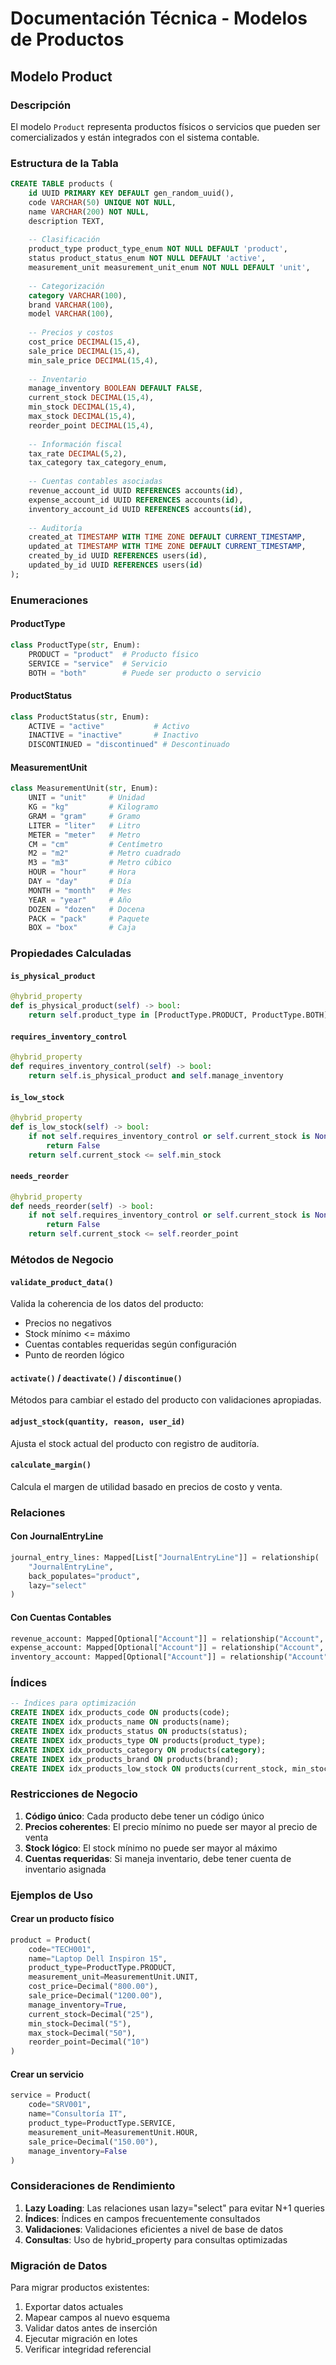# Documentación Técnica - Modelos de Productos

## Modelo Product

### Descripción
El modelo `Product` representa productos físicos o servicios que pueden ser comercializados y están integrados con el sistema contable.

### Estructura de la Tabla

```sql
CREATE TABLE products (
    id UUID PRIMARY KEY DEFAULT gen_random_uuid(),
    code VARCHAR(50) UNIQUE NOT NULL,
    name VARCHAR(200) NOT NULL,
    description TEXT,
    
    -- Clasificación
    product_type product_type_enum NOT NULL DEFAULT 'product',
    status product_status_enum NOT NULL DEFAULT 'active',
    measurement_unit measurement_unit_enum NOT NULL DEFAULT 'unit',
    
    -- Categorización
    category VARCHAR(100),
    brand VARCHAR(100),
    model VARCHAR(100),
    
    -- Precios y costos
    cost_price DECIMAL(15,4),
    sale_price DECIMAL(15,4),
    min_sale_price DECIMAL(15,4),
    
    -- Inventario
    manage_inventory BOOLEAN DEFAULT FALSE,
    current_stock DECIMAL(15,4),
    min_stock DECIMAL(15,4),
    max_stock DECIMAL(15,4),
    reorder_point DECIMAL(15,4),
    
    -- Información fiscal
    tax_rate DECIMAL(5,2),
    tax_category tax_category_enum,
    
    -- Cuentas contables asociadas
    revenue_account_id UUID REFERENCES accounts(id),
    expense_account_id UUID REFERENCES accounts(id),
    inventory_account_id UUID REFERENCES accounts(id),
    
    -- Auditoría
    created_at TIMESTAMP WITH TIME ZONE DEFAULT CURRENT_TIMESTAMP,
    updated_at TIMESTAMP WITH TIME ZONE DEFAULT CURRENT_TIMESTAMP,
    created_by_id UUID REFERENCES users(id),
    updated_by_id UUID REFERENCES users(id)
);
```

### Enumeraciones

#### ProductType
```python
class ProductType(str, Enum):
    PRODUCT = "product"  # Producto físico
    SERVICE = "service"  # Servicio
    BOTH = "both"        # Puede ser producto o servicio
```

#### ProductStatus
```python
class ProductStatus(str, Enum):
    ACTIVE = "active"           # Activo
    INACTIVE = "inactive"       # Inactivo
    DISCONTINUED = "discontinued" # Descontinuado
```

#### MeasurementUnit
```python
class MeasurementUnit(str, Enum):
    UNIT = "unit"     # Unidad
    KG = "kg"         # Kilogramo
    GRAM = "gram"     # Gramo
    LITER = "liter"   # Litro
    METER = "meter"   # Metro
    CM = "cm"         # Centímetro
    M2 = "m2"         # Metro cuadrado
    M3 = "m3"         # Metro cúbico
    HOUR = "hour"     # Hora
    DAY = "day"       # Día
    MONTH = "month"   # Mes
    YEAR = "year"     # Año
    DOZEN = "dozen"   # Docena
    PACK = "pack"     # Paquete
    BOX = "box"       # Caja
```

### Propiedades Calculadas

#### `is_physical_product`
```python
@hybrid_property
def is_physical_product(self) -> bool:
    return self.product_type in [ProductType.PRODUCT, ProductType.BOTH]
```

#### `requires_inventory_control`
```python
@hybrid_property
def requires_inventory_control(self) -> bool:
    return self.is_physical_product and self.manage_inventory
```

#### `is_low_stock`
```python
@hybrid_property
def is_low_stock(self) -> bool:
    if not self.requires_inventory_control or self.current_stock is None or self.min_stock is None:
        return False
    return self.current_stock <= self.min_stock
```

#### `needs_reorder`
```python
@hybrid_property
def needs_reorder(self) -> bool:
    if not self.requires_inventory_control or self.current_stock is None or self.reorder_point is None:
        return False
    return self.current_stock <= self.reorder_point
```

### Métodos de Negocio

#### `validate_product_data()`
Valida la coherencia de los datos del producto:
- Precios no negativos
- Stock mínimo <= máximo
- Cuentas contables requeridas según configuración
- Punto de reorden lógico

#### `activate()` / `deactivate()` / `discontinue()`
Métodos para cambiar el estado del producto con validaciones apropiadas.

#### `adjust_stock(quantity, reason, user_id)`
Ajusta el stock actual del producto con registro de auditoría.

#### `calculate_margin()`
Calcula el margen de utilidad basado en precios de costo y venta.

### Relaciones

#### Con JournalEntryLine
```python
journal_entry_lines: Mapped[List["JournalEntryLine"]] = relationship(
    "JournalEntryLine", 
    back_populates="product",
    lazy="select"
)
```

#### Con Cuentas Contables
```python
revenue_account: Mapped[Optional["Account"]] = relationship("Account", foreign_keys=[revenue_account_id])
expense_account: Mapped[Optional["Account"]] = relationship("Account", foreign_keys=[expense_account_id])
inventory_account: Mapped[Optional["Account"]] = relationship("Account", foreign_keys=[inventory_account_id])
```

### Índices

```sql
-- Índices para optimización
CREATE INDEX idx_products_code ON products(code);
CREATE INDEX idx_products_name ON products(name);
CREATE INDEX idx_products_status ON products(status);
CREATE INDEX idx_products_type ON products(product_type);
CREATE INDEX idx_products_category ON products(category);
CREATE INDEX idx_products_brand ON products(brand);
CREATE INDEX idx_products_low_stock ON products(current_stock, min_stock) WHERE manage_inventory = true;
```

### Restricciones de Negocio

1. **Código único**: Cada producto debe tener un código único
2. **Precios coherentes**: El precio mínimo no puede ser mayor al precio de venta
3. **Stock lógico**: El stock mínimo no puede ser mayor al máximo
4. **Cuentas requeridas**: Si maneja inventario, debe tener cuenta de inventario asignada

### Ejemplos de Uso

#### Crear un producto físico
```python
product = Product(
    code="TECH001",
    name="Laptop Dell Inspiron 15",
    product_type=ProductType.PRODUCT,
    measurement_unit=MeasurementUnit.UNIT,
    cost_price=Decimal("800.00"),
    sale_price=Decimal("1200.00"),
    manage_inventory=True,
    current_stock=Decimal("25"),
    min_stock=Decimal("5"),
    max_stock=Decimal("50"),
    reorder_point=Decimal("10")
)
```

#### Crear un servicio
```python
service = Product(
    code="SRV001",
    name="Consultoría IT",
    product_type=ProductType.SERVICE,
    measurement_unit=MeasurementUnit.HOUR,
    sale_price=Decimal("150.00"),
    manage_inventory=False
)
```

### Consideraciones de Rendimiento

1. **Lazy Loading**: Las relaciones usan lazy="select" para evitar N+1 queries
2. **Índices**: Índices en campos frecuentemente consultados
3. **Validaciones**: Validaciones eficientes a nivel de base de datos
4. **Consultas**: Uso de hybrid_property para consultas optimizadas

### Migración de Datos

Para migrar productos existentes:
1. Exportar datos actuales
2. Mapear campos al nuevo esquema
3. Validar datos antes de inserción
4. Ejecutar migración en lotes
5. Verificar integridad referencial
